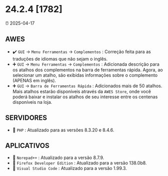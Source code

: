 # 24.2.4 [1782]

⏰ 2025-04-17

## AWES
- ✔️ `GUI` -> `Menu Ferramentas` -> `Complementos` : Correção feita para as traduções de idiomas que não sejam o inglês.  
- ➕ `GUI` -> `Menu Ferramentas` -> `Complementos` : Adicionada descrição para os atalhos dos complementos na barra de ferramentas rápida. Agora, ao selecionar um atalho, são exibidas informações sobre o complemento (APENAS em inglês).  
- ➕ `GUI` -> `Barra de Ferramentas Rápida` : Adicionados mais de 50 atalhos. Mais atalhos estarão disponíveis através da `AWES Store`, onde você poderá baixar e instalar os atalhos de seu interesse entre os centenas disponíveis na loja.

## SERVIDORES
- 🔄 `PHP`    : Atualizado para as versões 8.3.20 e 8.4.6.

## APLICATIVOS
- 🔄 `Norepad++` : Atualizado para a versão 8.7.9.
- 🔄 `Firefox Developer Edition` : Atualizado para a versão 138.0b8.
- 🔄 `Visual Studio Code` : Atualizado para a versão 1.99.3.
